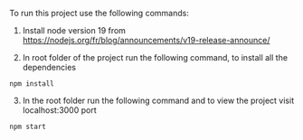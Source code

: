 To run this project use the following commands:

1. Install node version 19 from https://nodejs.org/fr/blog/announcements/v19-release-announce/

2. In root folder of the project run the following command, to install all the dependencies

```text
npm install
```

3. In the root folder run the following command and to view the project visit localhost:3000 port

```text
npm start
```
